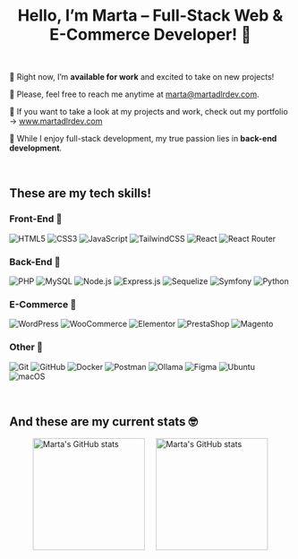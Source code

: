 # <div align="center">Hello, I’m Marta – Full-Stack Web & E-Commerce Developer! 🫧</div>

<br/>

🪼 Right now, I’m **available for work** and excited to take on new projects!

🐚 Please, feel free to reach me anytime at marta@martadlrdev.com.

🪸  If you want to take a look at my projects and work, check out my portfolio → www.martadlrdev.com

🐋 While I enjoy full-stack development, my true passion lies in **back-end development**.

<br/>

## These are my tech skills! 

### Front-End 🌺
![HTML5](https://img.shields.io/badge/HTML5-E34F26?style=for-the-badge&logo=html5&logoColor=white) ![CSS3](https://img.shields.io/badge/CSS3-1572B6?style=for-the-badge&logo=css3&logoColor=white) ![JavaScript](https://img.shields.io/badge/JavaScript-F7DF1E?style=for-the-badge&logo=javascript&logoColor=black) ![TailwindCSS](https://img.shields.io/badge/TailwindCSS-38B2AC?style=for-the-badge&logo=tailwind-css&logoColor=white) ![React](https://img.shields.io/badge/React-20232A?style=for-the-badge&logo=react&logoColor=61DAFB) ![React Router](https://img.shields.io/badge/React_Router-CA4245?style=for-the-badge&logo=react-router&logoColor=white)

### Back-End 🌻
![PHP](https://img.shields.io/badge/PHP-777BB4?style=for-the-badge&logo=php&logoColor=white) ![MySQL](https://img.shields.io/badge/MySQL-4479A1?style=for-the-badge&logo=mysql&logoColor=white) ![Node.js](https://img.shields.io/badge/Node.js-339933?style=for-the-badge&logo=node.js&logoColor=white) ![Express.js](https://img.shields.io/badge/Express.js-000000?style=for-the-badge&logo=express&logoColor=white) ![Sequelize](https://img.shields.io/badge/Sequelize-52B0E7?style=for-the-badge&logo=sequelize&logoColor=white) ![Symfony](https://img.shields.io/badge/Symfony-000000?style=for-the-badge&logo=symfony&logoColor=white) ![Python](https://img.shields.io/badge/Python-3776AB?style=for-the-badge&logo=python&logoColor=white)

### E-Commerce 🌱
![WordPress](https://img.shields.io/badge/WordPress-21759B?style=for-the-badge&logo=wordpress&logoColor=white) ![WooCommerce](https://img.shields.io/badge/WooCommerce-96588A?style=for-the-badge&logo=woo&logoColor=white) ![Elementor](https://img.shields.io/badge/Elementor-92003B?style=for-the-badge&logo=elementor&logoColor=white) ![PrestaShop](https://img.shields.io/badge/PrestaShop-DF0067?style=for-the-badge&logo=prestashop&logoColor=white) ![Magento](https://img.shields.io/badge/Magento-EE672F?style=for-the-badge&logo=Magento&logoColor=white)

### Other 🌸
![Git](https://img.shields.io/badge/Git-F05032?style=for-the-badge&logo=git&logoColor=white) ![GitHub](https://img.shields.io/badge/GitHub-181717?style=for-the-badge&logo=github&logoColor=white) ![Docker](https://img.shields.io/badge/Docker-2496ED?style=for-the-badge&logo=docker&logoColor=white) ![Postman](https://img.shields.io/badge/Postman-FF6C37?style=for-the-badge&logo=postman&logoColor=white) ![Ollama](https://img.shields.io/badge/ollama-000000?logo=ollama&style=for-the-badge&logoColor=white) ![Figma](https://img.shields.io/badge/Figma-F24E1E?style=for-the-badge&logo=figma&logoColor=white) ![Ubuntu](https://img.shields.io/badge/Ubuntu-E95420?style=for-the-badge&logo=ubuntu&logoColor=white) ![macOS](https://img.shields.io/badge/macOS-000000?style=for-the-badge&logo=apple&logoColor=white)

<br/>

## And these are my current stats 🤓

<div style="display: flex; justify-content: center; align-items: center; gap: 20px;">

  <img src="https://github-readme-stats.vercel.app/api/top-langs?username=gyomiel&hide=html,scss,stylus,blade,jupyter%20notebook,python,css,shell,batchfile,dockerfile,typescript&theme=catppuccin_mocha&show_icons=true" alt="Marta's GitHub stats" height="200"/>

  <img src="https://github-readme-stats.vercel.app/api?username=gyomiel&show_icons=true&theme=catppuccin_mocha" alt="Marta's GitHub stats" height="200"/>

</div>
